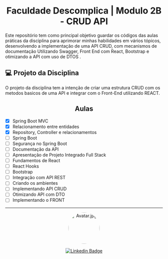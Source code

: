 <h1 align="center"> Faculdade Descomplica | Modulo 2B - CRUD API</h1>
<p>Este repositório tem como principal objetivo guardar os códigos das aulas práticas da disciplina para aprimorar minhas habilidades em vários tópicos, desenvolvendo a implementação de uma API CRUD, com mecanismos de documentação Utilizando Swagger, Front End com React, Bootstrap e otimizando a API com uso de DTOS .</p>

## 💻 Projeto da Disciplina
O projeto da disciplina tem a intenção de criar uma estrutura CRUD com os metodos basicos de uma API e integrar com o Front-End utilizando REACT.

<h2 align="center"> Aulas</h2>

- [X] Spring Boot MVC 
- [X] Relacionamento entre entidades
- [X] Repository, Controller e relacionamentos
- [ ] Spring Boot
- [ ] Segurança no Spring Boot
- [ ] Documentação da API
- [ ] Apresentação de Projeto Integrado Full Stack
- [ ] Fundamentos de React
- [ ] React Hooks
- [ ] Bootstrap
- [ ] Integração com API REST
- [ ] Criando os ambientes
- [ ] Implementando API CRUD
- [ ] Otimizando API com DTO
- [ ] Implementando o FRONT

<hr>
<div align="center">
<a href="https://cguiama.github.io">
 <img style="border-radius: 50%;" src="https://avatars.githubusercontent.com/u/45200933?v=4" width="100px;" alt="Avatar.jpg"/>
 </a>
 <br>

[![Linkedin Badge](https://img.shields.io/badge/-Guilherme-blue?style=flat-square&logo=Linkedin&logoColor=white&link=https://www.linkedin.com/in/cguiama/)](https://www.linkedin.com/in/cguiama/)
</div>